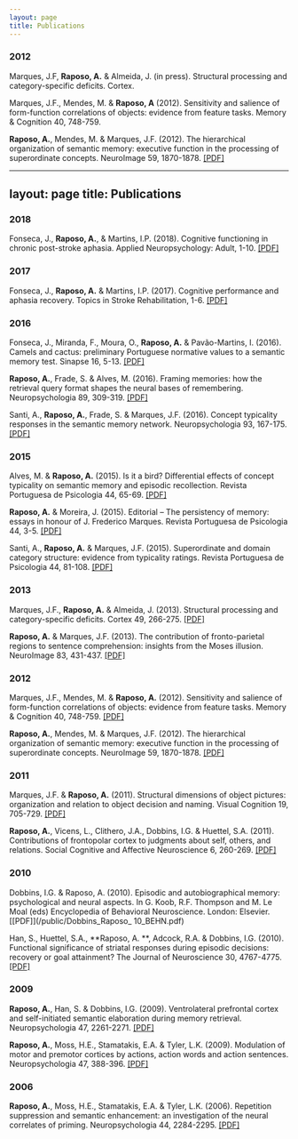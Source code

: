 ```yaml
---
layout: page
title: Publications
---
```


### 2012

Marques, J.F, **Raposo, A.** & Almeida, J. (in press). Structural processing and category-specific deficits. Cortex.

Marques, J.F., Mendes, M. & **Raposo, A** (2012). Sensitivity and salience of form-function correlations of objects: evidence from feature tasks. Memory & Cognition 40, 748-759.

**Raposo, A.**, Mendes, M. & Marques, J.F. (2012). The hierarchical organization of semantic memory: executive function in the processing of superordinate concepts. NeuroImage 59, 1870-1878. [[PDF]](/public/Raposo_etal_12_superordinate.pdf)

---
layout: page
title: Publications
---

### 2018

Fonseca, J., **Raposo, A.**, & Martins, I.P. (2018). Cognitive functioning in chronic post-stroke aphasia. Applied Neuropsychology: Adult, 1-10. [[PDF]](/public/Fonseca_etal_18_chronic_aphasia.pdf)

### 2017

Fonseca, J., **Raposo, A.** & Martins, I.P. (2017). Cognitive performance and aphasia recovery. Topics in Stroke Rehabilitation, 1-6. [[PDF]](/public/Fonseca_etal_17_aphasia_recovery.pdf)

### 2016

Fonseca, J., Miranda, F., Moura, O., **Raposo, A.** & Pavão-Martins, I. (2016). Camels and cactus: preliminary Portuguese normative values to a semantic memory test. Sinapse 16, 5-13. [[PDF]](/public/Fonseca_etal_16_Camel_Cactus.pdf)

**Raposo, A.**, Frade, S. & Alves, M. (2016). Framing memories: how the retrieval query format shapes the neural bases of remembering. Neuropsychologia 89, 309-319. [[PDF]](/public/Raposo_etal_16_framing.pdf)

Santi, A., **Raposo, A.**, Frade, S. & Marques, J.F. (2016). Concept typicality responses in the semantic memory network. Neuropsychologia 93, 167-175. [[PDF]](/public/Santi_etal_16_concept_typicality.pdf)

### 2015

Alves, M. & **Raposo, A.** (2015). Is it a bird? Differential effects of concept typicality on semantic memory and episodic recollection. Revista Portuguesa de Psicologia 44, 65-69. [[PDF]](/public/Alves_Raposo_15_typicality_memory.pdf)

**Raposo, A.** & Moreira, J. (2015). Editorial – The persistency of memory: essays in honour of J. Frederico Marques. Revista Portuguesa de Psicologia 44, 3-5. [[PDF]](/public/Raposo_Moreira_15_Editorial.pdf)

Santi, A., **Raposo, A.** & Marques, J.F. (2015). Superordinate and domain category structure: evidence from typicality ratings. Revista Portuguesa de Psicologia 44, 81-108. [[PDF]](/public/Santi_etal_15_typicality_ratings.pdf)





### 2013

Marques, J.F., **Raposo, A.** & Almeida, J. (2013). Structural processing and category-specific deficits. Cortex 49, 266-275. [[PDF]](/public/Marques_etal_13_struct_categories.pdf)

**Raposo, A.** & Marques, J.F. (2013). The contribution of fronto-parietal regions to sentence comprehension: insights from the Moses illusion. NeuroImage 83, 431-437. [[PDF]](/public/Raposo_Marques_13_sem_illusions.pdf)

### 2012

Marques, J.F., Mendes, M. & **Raposo, A.** (2012). Sensitivity and salience of form-function correlations of objects: evidence from feature tasks. Memory & Cognition 40, 748-759. [[PDF]](/public/Marques_etal_12_form_function.pdf)

**Raposo, A.**, Mendes, M. & Marques, J.F. (2012). The hierarchical organization of semantic memory: executive function in the processing of superordinate concepts. NeuroImage 59, 1870-1878. [[PDF]](/public/Raposo_etal_12_superordinate.pdf)

### 2011

Marques, J.F. & **Raposo, A.** (2011). Structural dimensions of object pictures: organization and relation to object decision and naming. Visual Cognition 19, 705-729. [[PDF]](/public/Marques_Raposo_11_structural_dimensions.pdf)

**Raposo, A.**, Vicens, L., Clithero, J.A., Dobbins, I.G. & Huettel, S.A. (2011). Contributions of frontopolar cortex to judgments about self, others, and relations. Social Cognitive and Affective Neuroscience 6, 260-269. [[PDF]](/public/Raposo_etal_11_frontopolar.pdf)

### 2010

Dobbins, I.G. & Raposo, A. (2010). Episodic and autobiographical memory: psychological and neural aspects. In G. Koob, R.F. Thompson and M. Le Moal (eds) Encyclopedia of Behavioral Neuroscience. London: Elsevier. [[PDF]](/public/Dobbins_Raposo_ 10_BEHN.pdf)

Han, S., Huettel, S.A., **Raposo, A. **, Adcock, R.A. & Dobbins, I.G. (2010). Functional significance of striatal responses during episodic decisions: recovery or goal attainment? The Journal of Neuroscience 30, 4767-4775. [[PDF]](/public/Han_etal_10_reward.pdf)

### 2009

**Raposo, A.**, Han, S. & Dobbins, I.G. (2009). Ventrolateral prefrontal cortex and self-initiated semantic elaboration during memory retrieval. Neuropsychologia 47, 2261-2271. [[PDF]](/public/Raposo_etal_09_sem_elaboration.pdf)

**Raposo, A.**, Moss, H.E., Stamatakis, E.A. & Tyler, L.K. (2009). Modulation of motor and premotor cortices by actions, action words and action sentences. Neuropsychologia 47, 388-396. [[PDF]](/public/Raposo_etal_09_actions.pdf)

### 2006

**Raposo, A.**, Moss, H.E., Stamatakis, E.A. & Tyler, L.K. (2006). Repetition suppression and semantic enhancement: an investigation of the neural correlates of priming. Neuropsychologia 44, 2284-2295. [[PDF]](/public/Raposo_etal_06_priming.pdf)
